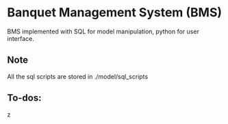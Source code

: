 # Banquet Management System (BMS)

BMS implemented with SQL for model manipulation, python for user interface.

## Note
All the sql scripts are stored in ./model/sql_scripts

## To-dos:
z